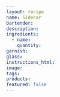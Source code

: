 ```yaml
---
layout: recipe
name: Sidecar
bartender:
description:
ingredients:
  - name:
    quantity:
garnish:
glass:
instructions_html:
image:
tags:
products:
featured: false
---
```

